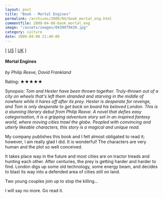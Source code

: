 ```yaml
---
layout: post
title: "Book - Mortal Engines"
permalink: /archives/2009/04/book_mortal_eng.html
commentfile: 2009-04-08-book_mortal_eng
image: "/assets/images/0439979439.jpg"
category: culture
date: 2009-04-08 21:49:09
---
```


\[ [US](http://www.amazon.com/o/asin/0439979439) | [UK](http://www.amazon.co.uk/o/asin/0439979439) \]

#### Mortal Engines

<em>by Philip Reeve, David Frankland</em>

Rating: ★★★★★

<div class="book_synopsis" markdown="1">
Synopsis: <em>Tom and Hester have been thrown together. Truly-thrown out of a city on wheels that's left them stranded and starving in the middle of nowhere while it hares off after its prey. Hester is desperate for revenge, and Tom is only desperate to get back on board his beloved London. This is a stunning literary debut from Philip Reeve. A novel that defies easy categorisation, it is a gripping adventure story set in an inspired fantasy world, where moving cities trawl the globe. Peopled with convincing and utterly likeable characters, this story is a magical and unique read.</em>
</div>

My company publishes this book and I felt almost obligated to read it; however, I am really glad I did. It is wonderful! The characters are very human and the plot so well conceived.

It takes place way in the future and most cities are on tractor treads and hunting each other. After centuries, the prey is getting harder and harder to find. London digs up some old technology, some energy beam, and decides to blast its way into a defended area of cities still on land.

Two young couples join up to stop the killing…

I will say no more. Go read it.

